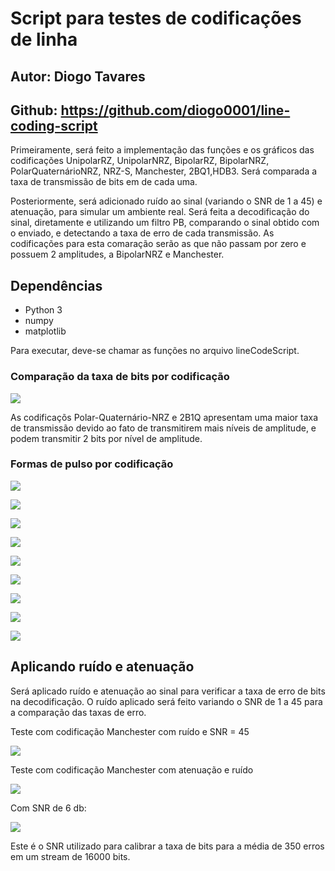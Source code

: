 # Script para testes de codificações de linha 

## Autor: Diogo Tavares
## Github: https://github.com/diogo0001/line-coding-script

Primeiramente, será feito a implementação das funções e os gráficos das codificações UnipolarRZ, UnipolarNRZ,
BipolarRZ, BipolarNRZ, PolarQuaternárioNRZ, NRZ-S, Manchester, 2BQ1,HDB3. Será comparada a taxa de transmissão 
de bits em de cada uma.

Posteriormente, será adicionado ruído ao sinal (variando o SNR de 1 a 45) e atenuação, para simular um ambiente real. 
Será feita a decodificação do sinal, diretamente e utilizando um filtro PB, comparando o sinal obtido com o enviado,
e detectando a taxa de erro de cada transmissão. As codificações para esta comaração serão as que não passam por zero e 
possuem 2 amplitudes, a BipolarNRZ e Manchester.

## Dependências

  - Python 3
  - numpy
  - matplotlib
  
  Para executar, deve-se chamar as funções no arquivo lineCodeScript.
 

### Comparação da taxa de bits por codificação

![](https://github.com/diogo0001/line-coding-script/blob/master/images/bitsRate.png)

As codificaçõs Polar-Quaternário-NRZ e 2B1Q apresentam uma maior taxa de transmissão devido ao fato de transmitirem mais níveis de amplitude, e podem transmitir 2 bits por nível de amplitude. 

### Formas de pulso por codificação

![](https://github.com/diogo0001/line-coding-script/blob/master/images/Unipolar%20RZ.png)

![](https://github.com/diogo0001/line-coding-script/blob/master/images/Unipolar%20NRZ.png)

![](https://github.com/diogo0001/line-coding-script/blob/master/images/NRZ%20Space.png)

![](https://github.com/diogo0001/line-coding-script/blob/master/images/Manchester.png)

![](https://github.com/diogo0001/line-coding-script/blob/master/images/HDB3.png)

![](https://github.com/diogo0001/line-coding-script/blob/master/images/Bipolar%20RZ.png)

![](https://github.com/diogo0001/line-coding-script/blob/master/images/Bipolar%20NRZ.png)

![](https://github.com/diogo0001/line-coding-script/blob/master/images/Polar%20Quatern%20NRZ.png)

![](https://github.com/diogo0001/line-coding-script/blob/master/images/2B1Q.png)

## Aplicando ruído e atenuação

Será aplicado ruído e atenuação ao sinal para verificar a taxa de erro de bits na decodificação. O ruído aplicado será feito variando
o SNR de 1 a 45 para a comparação das taxas de erro.

Teste com codificação Manchester com ruído e SNR = 45

![](https://github.com/diogo0001/line-coding-script/blob/master/images_noise/Manchester_noise.png)

Teste com codificação Manchester com atenuação e ruído  

![](https://github.com/diogo0001/line-coding-script/blob/master/images_noise/Manchester_at_noise.png)

Com SNR de 6 db:

![](https://github.com/diogo0001/line-coding-script/blob/master/images_noise/BipolarNRZ_6db_snr_noise.png)

Este é o SNR utilizado para calibrar a taxa de bits para a média de 350 erros em um stream de 16000 bits.
